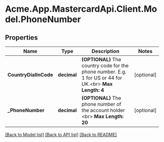 # Acme.App.MastercardApi.Client.Model.PhoneNumber
## Properties

Name | Type | Description | Notes
------------ | ------------- | ------------- | -------------
**CountryDialInCode** | **decimal** | __(OPTIONAL)__ The country code for the phone number. E.g. 1 for US or 44 for UK.&lt;br&gt; __Max Length: 4__  | [optional] 
**_PhoneNumber** | **decimal** | __(OPTIONAL)__ The phone number of the account holder &lt;br&gt;  __Max Length: 20__  | [optional] 

[[Back to Model list]](../README.md#documentation-for-models) [[Back to API list]](../README.md#documentation-for-api-endpoints) [[Back to README]](../README.md)

